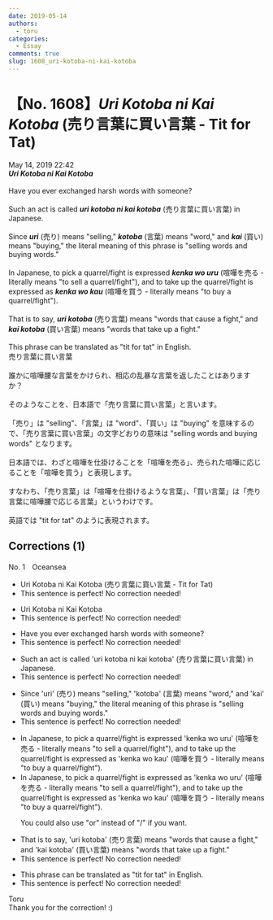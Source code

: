 ```yaml
---
date: 2019-05-14
authors:
  - toru
categories:
  - Essay
comments: true
slug: 1608_uri-kotoba-ni-kai-kotoba
---
```


# 【No. 1608】<strong><em>Uri Kotoba ni Kai Kotoba</strong></em> (売り言葉に買い言葉 - Tit for Tat)
<div class="date">May 14, 2019 22:42</div>
<div id="post"><div id="body_show_ori">
<strong><em>Uri Kotoba ni Kai Kotoba</strong></em><br/><br/>Have you ever exchanged harsh words with someone?<br/><br/>Such an act is called <strong><em>uri kotoba ni kai kotoba</em></strong> (売り言葉に買い言葉) in Japanese.<br/><br/>Since <strong><em>uri</em></strong> (売り) means "selling," <strong><em>kotoba</em></strong> (言葉) means "word," and <strong><em>kai</em></strong> (買い) means "buying," the literal meaning of this phrase is "selling words and buying words."<br/><br/>In Japanese, to pick a quarrel/fight is expressed <strong><em>kenka wo uru</em></strong> (喧嘩を売る - literally means "to sell a quarrel/fight"), and to take up the quarrel/fight is expressed as <strong><em>kenka wo kau</em></strong> (喧嘩を買う - literally means "to buy a quarrel/fight").<br/><br/>That is to say, <strong><em>uri kotoba</em></strong> (売り言葉) means "words that cause a fight," and <strong><em>kai kotoba</em></strong> (買い言葉) means "words that take up a fight."<br/><br/>This phrase can be translated as "tit for tat" in English.
</div></div>

<!-- more -->

<div id="post_ja"><div id="body_show_mo">
売り言葉に買い言葉<br/><br/>誰かに喧嘩腰な言葉をかけられ、相応の乱暴な言葉を返したことはありますか？<br/><br/>そのようなことを、日本語で「売り言葉に買い言葉」と言います。<br/><br/>「売り」は "selling"、「言葉」は "word"、「買い」は "buying" を意味するので、「売り言葉に買い言葉」の文字どおりの意味は "selling words and buying words" となります。<br/><br/>日本語では、わざと喧嘩を仕掛けることを「喧嘩を売る」、売られた喧嘩に応じることを「喧嘩を買う」と表現します。<br/><br/>すなわち、「売り言葉」は「喧嘩を仕掛けるような言葉」、「買い言葉」は「売り言葉に喧嘩腰で応じる言葉」というわけです。<br/><br/>英語では "tit for tat" のように表現されます。
</div></div>

## Corrections (1)
<div id="block"><div class="first_name"> No. 1　<span class="just_name">Oceansea</span></div><div id="block2">
<ul class="correction_field">
<li class="incorrect">Uri Kotoba ni Kai Kotoba (売り言葉に買い言葉 - Tit for Tat)</li>
<li class="corrected perfect">This sentence is perfect! No correction needed!</li>
</ul>
<ul class="correction_field">
<li class="incorrect">Uri Kotoba ni Kai Kotoba</li>
<li class="corrected perfect">This sentence is perfect! No correction needed!</li>
</ul>
<ul class="correction_field">
<li class="incorrect">Have you ever exchanged harsh words with someone?</li>
<li class="corrected perfect">This sentence is perfect! No correction needed!</li>
</ul>
<ul class="correction_field">
<li class="incorrect">Such an act is called 'uri kotoba ni kai kotoba' (売り言葉に買い言葉) in Japanese.</li>
<li class="corrected perfect">This sentence is perfect! No correction needed!</li>
</ul>
<ul class="correction_field">
<li class="incorrect">Since 'uri' (売り) means "selling," 'kotoba' (言葉) means "word," and 'kai' (買い) means "buying," the literal meaning of this phrase is "selling words and buying words."</li>
<li class="corrected perfect">This sentence is perfect! No correction needed!</li>
</ul>
<ul class="correction_field">
<li class="incorrect">In Japanese, to pick a quarrel/fight is expressed 'kenka wo uru' (喧嘩を売る - literally means "to sell a quarrel/fight"), and to take up the quarrel/fight is expressed as 'kenka wo kau' (喧嘩を買う - literally means "to buy a quarrel/fight").</li>
<li class="corrected correct">
In Japanese, to pick a quarrel/fight is expressed <span class="f_red">as </span>'kenka wo uru' (喧嘩を売る - literally means "to sell a quarrel/fight"), and to take up the quarrel/fight is expressed as 'kenka wo kau' (喧嘩を買う - literally means "to buy a quarrel/fight").
<p class="correction_comment">You could also use "or" instead of "/" if you want.</p>
</li>
</ul>
<ul class="correction_field">
<li class="incorrect">That is to say, 'uri kotoba' (売り言葉) means "words that cause a fight," and 'kai kotoba' (買い言葉) means "words that take up a fight."</li>
<li class="corrected perfect">This sentence is perfect! No correction needed!</li>
</ul>
<ul class="correction_field">
<li class="incorrect">This phrase can be translated as "tit for tat" in English.</li>
<li class="corrected perfect">This sentence is perfect! No correction needed!</li>
</ul>
</div><div class="name"><span class="just_name">Toru</span><br>
Thank you for the correction! :)
</div>
</div>
